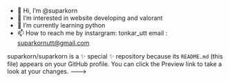 - 👋 Hi, I’m @suparkorn
- 👀 I’m interested in website developing and valorant 
- 🌱 I’m currently learning python
- 📫 How to reach me by instargram: tonkar_utt
                         email     : suparkornutt@gmail.com

suparkorn/suparkorn is a ✨ special ✨ repository because its `README.md` (this file) appears on your GitHub profile.
You can click the Preview link to take a look at your changes.
--->
